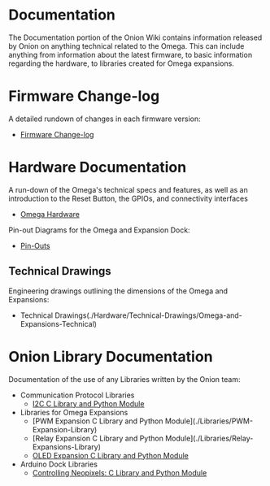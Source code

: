 # Documentation

The Documentation portion of the Onion Wiki contains information released by Onion on anything technical related to the Omega. This can include anything from information about the latest firmware, to basic information regarding the hardware, to libraries created for Omega expansions.



[//]: # (Firmware Change-log)

# Firmware Change-log

A detailed rundown of changes in each firmware version:
* [Firmware Change-log](./Firmware-Changelog)



[//]: # (Hardware Documentation)

# Hardware Documentation

A run-down of the Omega's technical specs and features, as well as an introduction to the Reset Button, the GPIOs, and connectivity interfaces
* [Omega Hardware](./Hardware/Omega-Hardware)


Pin-out Diagrams for the Omega and Expansion Dock:
* [Pin-Outs](./Hardware/Pinout-Diagram)


## Technical Drawings

Engineering drawings outlining the dimensions of the Omega and Expansions:
* Technical Drawings(./Hardware/Technical-Drawings/Omega-and-Expansions-Technical)



[//]: # (Onion Library Documentation)

# Onion Library Documentation

Documentation of the use of any Libraries written by the Onion team:

* Communication Protocol Libraries
  * [I2C C Library and Python Module](./Libraries/I2C-Library)
* Libraries for Omega Expansions
  * [PWM Expansion C Library and Python Module](./Libraries/PWM-  Expansion-Library)
  * [Relay Expansion C Library and Python Module](./Libraries/Relay-  Expansions-Library)
  * [OLED Expansion C Library and Python Module](./Libraries/OLED-Expansion-Library)
* Arduino Dock Libraries
  * [Controlling Neopixels: C Library and Python Module](./Libraries/Arduino-Dock-Neopixel-Library)


